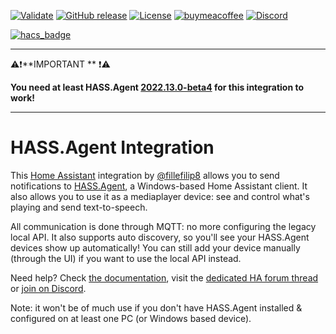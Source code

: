 [![Validate](https://github.com/LAB02-Research/HASS.Agent-Integration/workflows/Validate/badge.svg)](https://github.com/LAB02-Research/HASS.Agent-Integration/actions?query=workflow:"Validate")
[![GitHub release](https://img.shields.io/github/release/LAB02-Research/HASS.Agent-Integration?include_prereleases=&sort=semver&color=blue)](https://github.com/LAB02-Research/HASS.Agent-Integration/releases/)
[![License](https://img.shields.io/badge/License-MIT-blue)](#license)
[![buymeacoffee](https://img.shields.io/badge/BuyMeACoffee-Donate-blue.svg)](https://www.buymeacoffee.com/lab02research)
[![Discord](https://img.shields.io/badge/dynamic/json?color=blue&label=Discord&logo=discord&logoColor=white&query=presence_count&suffix=%20Online&url=https://discordapp.com/api/guilds/932957721622360074/widget.json)](https://discord.gg/nMvqzwrVBU)

[![hacs_badge](https://img.shields.io/badge/HACS-Default-41BDF5.svg)](https://github.com/hacs/integration)


----

⚠️❗**IMPORTANT ** ❗⚠️ 

**You need at least HASS.Agent [2022.13.0-beta4](https://github.com/LAB02-Research/HASS.Agent/releases/tag/2022.13.0-beta4) for this integration to work!**

----

# HASS.Agent Integration

This <a href="https://www.home-assistant.io" target="_blank">Home Assistant</a> integration by [@fillefilip8](https://github.com/fillefilip8) allows you to send notifications to <a href="https://github.com/LAB02-Research/HASS.Agent" target="_blank">HASS.Agent</a>, a Windows-based Home Assistant client. It also allows you to use it as a mediaplayer device: see and control what's playing and send text-to-speech. 

All communication is done through MQTT: no more configuring the legacy local API. It also supports auto discovery, so you'll see your HASS.Agent devices show up automatically! You can still add your device manually (through the UI) if you want to use the local API instead.

Need help? Check [the documentation](https://hassagent.readthedocs.io/), visit the <a href="https://community.home-assistant.io/t/hass-agent-a-new-windows-based-client-to-receive-notifications-perform-quick-actions-and-much-more/369094" target="_blank">dedicated HA forum thread</a> or <a href="https://discord.gg/nMvqzwrVBU" target="_blank">join on Discord</a>.

Note: it won't be of much use if you don't have HASS.Agent installed & configured on at least one PC (or Windows based device).
